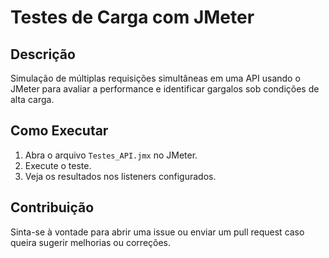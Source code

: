 # Testes de Carga com JMeter

## Descrição
Simulação de múltiplas requisições simultâneas em uma API usando o JMeter para avaliar a performance e identificar gargalos sob condições de alta carga.

## Como Executar
1. Abra o arquivo `Testes_API.jmx` no JMeter.
2. Execute o teste.
3. Veja os resultados nos listeners configurados.

## Contribuição
Sinta-se à vontade para abrir uma issue ou enviar um pull request caso queira sugerir melhorias ou correções.
